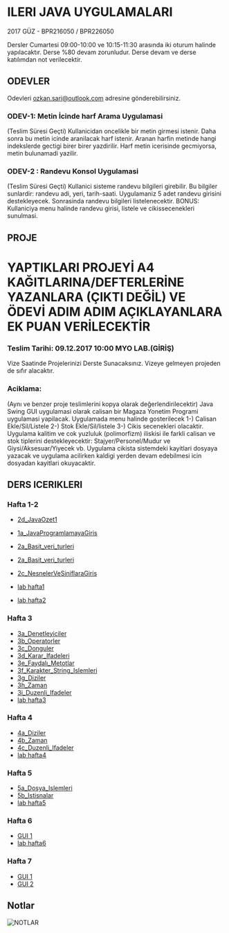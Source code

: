 # ILERI JAVA UYGULAMALARI

2017 GÜZ - BPR216050 / BPR226050

Dersler Cumartesi 09:00-10:00 ve 10:15-11:30 arasında iki oturum halinde yapılacaktır.
Derse %80 devam zorunludur. Derse devam ve derse katılımdan not verilecektir.

## ODEVLER

Odevleri ozkan.sari@outlook.com adresine gönderebilirsiniz.

### ODEV-1: Metin İcinde harf Arama Uygulamasi
(Teslim Süresi Geçti)
Kullanicidan oncelikle bir metin girmesi istenir. 
Daha sonra bu metin icinde aranilacak harf istenir. 
Aranan harfin metinde hangi indekslerde gectigi birer birer yazdirilir. Harf metin icerisinde gecmiyorsa, metin bulunamadi yazilir.

### ODEV-2 : Randevu Konsol Uygulamasi
(Teslim Süresi Geçti)
Kullanici sisteme randevu bilgileri girebilir. Bu bilgiler sunlardir: randevu adi, yeri, tarih-saati.
Uygulamaniz 5 adet randevu girisini destekleyecek. Sonrasinda randevu bilgileri listelenecektir.
BONUS: Kullaniciya menu halinde randevu girisi, listele ve cikissecenekleri sunulmasi.


## PROJE

# YAPTIKLARI PROJEYİ A4 KAĞITLARINA/DEFTERLERİNE YAZANLARA (ÇIKTI DEĞİL) VE ÖDEVİ ADIM ADIM AÇIKLAYANLARA EK PUAN VERİLECEKTİR #

### Teslim Tarihi: 09.12.2017 10:00 MYO LAB.(GİRİŞ) 
Vize Saatinde Projelerinizi Derste Sunacaksınız. Vizeye gelmeyen projeden de sıfır alacaktır.
### Aciklama: 
(Aynı ve benzer proje teslimlerini kopya olarak değerlendirilecektir)
Java Swing GUI uygulamasi olarak calisan bir Magaza Yonetim Programi uygulamasi yapilacak. 
Uygulamada menu halinde gosterilecek 1-) Calisan Ekle/Sil/Listele 2-) Stok Ekle/Sil/listele 3-) Cikis secenekleri olacaktir.  
Uygulama kalitim ve cok yuzluluk (polimorfizm) iliskisi ile farkli calisan ve stok tiplerini destekleyecektir: Stajyer/Personel/Mudur ve Giysi/Aksesuar/Yiyecek vb.
Uygulama cikista sistemdeki kayitlari dosyaya yazacak ve uygulama acilirken kaldigi yerden devam edebilmesi icin dosyadan kayitlari okuyacaktir. 

## DERS ICERIKLERI

### Hafta 1-2

- [2d_JavaOzet1](https://github.com/ozkansari/MyCourses/raw/master/AdvancedJava_2017Autumn/_docs/2d_JavaOzet1.pdf)

- [1a_JavaProgramlamayaGiris](https://github.com/ozkansari/MyCourses/raw/master/AdvancedJava_2017Autumn/_docs/1a_JavaProgramlamayaGiris.pdf)
- [2a_Basit_veri_turleri](https://github.com/ozkansari/MyCourses/raw/master/AdvancedJava_2017Autumn/_docs/2a_Basit_veri_turleri.pdf)
- [2a_Basit_veri_turleri](https://github.com/ozkansari/MyCourses/raw/master/AdvancedJava_2017Autumn/_docs/2a_Basit_veri_turleri.pdf)
- [2c_NesnelerVeSiniflaraGiris](https://github.com/ozkansari/MyCourses/raw/master/AdvancedJava_2017Autumn/_docs/2c_NesnelerVeSiniflaraGiris.pdf)

- [lab hafta1](https://github.com/ozkansari/MyCourses/tree/master/AdvancedJava_2017Autumn/src/main/java/tr/edu/medipol/hafta1)
- [lab hafta2](https://github.com/ozkansari/MyCourses/tree/master/AdvancedJava_2017Autumn/src/main/java/tr/edu/medipol/hafta2)

### Hafta 3

- [3a_Denetleyiciler](https://github.com/ozkansari/MyCourses/raw/master/AdvancedJava_2017Autumn/_docs/3a_Denetleyiciler.pdf)
- [3b_Operatorler](https://github.com/ozkansari/MyCourses/raw/master/AdvancedJava_2017Autumn/_docs/3b_Operatorler.pdf)
- [3c_Donguler](https://github.com/ozkansari/MyCourses/raw/master/AdvancedJava_2017Autumn/_docs/3c_Donguler.pdf)
- [3d_Karar_Ifadeleri](https://github.com/ozkansari/MyCourses/raw/master/AdvancedJava_2017Autumn/_docs/3d_Karar_Ifadeleri.pdf)
- [3e_Faydalı_Metotlar](https://github.com/ozkansari/MyCourses/raw/master/AdvancedJava_2017Autumn/_docs/3e_Faydalı_Metotlar.pdf)
- [3f_Karakter_String_Islemleri](https://github.com/ozkansari/MyCourses/raw/master/AdvancedJava_2017Autumn/_docs/3f_Karakter_String_Islemleri.pdf)
- [3g_Diziler](https://github.com/ozkansari/MyCourses/raw/master/AdvancedJava_2017Autumn/_docs/3g_Diziler.pdf)
- [3h_Zaman](https://github.com/ozkansari/MyCourses/raw/master/AdvancedJava_2017Autumn/_docs/3h_Zaman.pdf)
- [3i_Duzenli_Ifadeler](https://github.com/ozkansari/MyCourses/raw/master/AdvancedJava_2017Autumn/_docs/3i_Duzenli_Ifadeler.pdf)
- [lab hafta3](https://github.com/ozkansari/MyCourses/tree/master/AdvancedJava_2017Autumn/src/main/java/tr/edu/medipol/hafta3)

### Hafta 4

- [4a_Diziler](https://github.com/ozkansari/MyCourses/raw/master/AdvancedJava_2017Autumn/_docs/4a_Diziler.pdf)
- [4b_Zaman](https://github.com/ozkansari/MyCourses/raw/master/AdvancedJava_2017Autumn/_docs/4b_Zaman.pdf)
- [4c_Duzenli_Ifadeler](https://github.com/ozkansari/MyCourses/raw/master/AdvancedJava_2017Autumn/_docs/4c_Duzenli_Ifadeler.pdf)
- [lab hafta4](https://github.com/ozkansari/MyCourses/tree/master/AdvancedJava_2017Autumn/src/main/java/tr/edu/medipol/hafta4)

### Hafta 5

- [5a_Dosya_Islemleri](https://github.com/ozkansari/MyCourses/raw/master/AdvancedJava_2017Autumn/_docs/5a_Dosya_Islemleri.pdf)
- [5b_Istisnalar](https://github.com/ozkansari/MyCourses/raw/master/AdvancedJava_2017Autumn/_docs/5b_Istisnalar.pdf)
- [lab hafta5](https://github.com/ozkansari/MyCourses/tree/master/AdvancedJava_2017Autumn/src/main/java/tr/edu/medipol/hafta5)

### Hafta 6

- [GUI 1](https://github.com/ozkansari/MyCourses/raw/master/AdvancedJava_2017Autumn/_docs/6a_JavaGUI.pdf)
- [lab hafta6](https://github.com/ozkansari/MyCourses/tree/master/AdvancedJava_2017Autumn/src/main/java/tr/edu/medipol/hafta6)

### Hafta 7

- [GUI 1](https://github.com/ozkansari/MyCourses/raw/master/AdvancedJava_2017Autumn/_docs/7a_JavaGUI_1.pdf)
- [GUI 2](https://github.com/ozkansari/MyCourses/raw/master/AdvancedJava_2017Autumn/_docs/7b_JavaGUI_2.pdf)

## Notlar

![NOTLAR](https://github.com/ozkansari/MyCourses/raw/master/AdvancedJava_2017Autumn/_docs/NotlarIleriJavaGuz2017.PNG)
